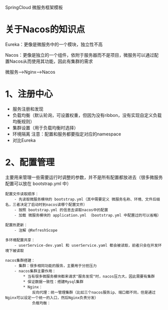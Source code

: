 SpringCloud
微服务框架模板


# **关于Nacos的知识点**

Eureka：更像是微服务中的一个模块，独立性不高

Nacos：更像是独立的一个组件，依附于服务器而不是项目，微服务可以通过配置Nacos从而使用其功能，因此有集群的需求 

微服务-->Nginx-->Nacos

# 1、注册中心
- 服务注册和发现
- 负载均衡（默认轮询，可设置权重，但因为没有ribbon，没有实现自定义负载均衡规则）
- 集群设置（用于负载均衡时选择）
- 环境隔离
注意：配置和服务都要指定对应的namespace
- 对比Eureka

# 2、配置管理
主要用来管理一些需要运行时调整的参数，并不是所有配置都放进去（很多微服务配置可以放在 bootstrap.yml 中）

    配置文件读取顺序：
        - 先读取微服务模块的 bootstrap.yml（其中需要定义 微服务名称、环境、文件后缀名，三者决定了启动时到nacos读哪个配置文件）
        - 按照 bootstrap.yml 的信息去读取nacos中的配置 
        - 加载 微服务模块的 application.yml （bootstrap.yml 中配置过的可以省略）

    配置热更新：
        - 注解 @RefreshScope

    多环境配置共享：
        - userService-dev.yaml 和 userService.yaml 都会被读取，前者只会在开发环境下被读取

    nacos集群搭建：
        - 集群：很多相同功能的服务，主要用于分担压力
        - nacos集群主要作用：
            * 当有很多微服务模块都来请求"服务发现"时，nacos压力大，因此需要有集群
            * 保证数据一致性：搭建Mysql集群
            * Nginx：
                反向代理：统一管理集群（比如三个nacos服务ip、端口都不同，但是通过Nginx可以设定一个统一的入口，然后Nginx负责分发）
                负载均衡：